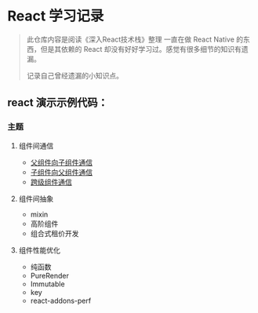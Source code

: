 # React 学习记录

> 此仓库内容是阅读《深入React技术栈》整理
> 一直在做 React Native 的东西，但是其依赖的 React 却没有好好学习过。感觉有很多细节的知识有遗漏。
>
> 记录自己曾经遗漏的小知识点。

## react 演示示例代码：

### 主题

1. 组件间通信
    - [父组件向子组件通信](./app/components/ParentToChild.js)
    - [子组件向父组件通信](./app/components/ChildToParents.js)
    - [跨级组件通信](./app/components/BrotherTOBrother.js)

2. 组件间抽象
    - mixin
    - 高阶组件
    - 组合式租价开发

3. 组件性能优化
    - 纯函数
    - PureRender
    - Immutable
    - key
    - react-addons-perf